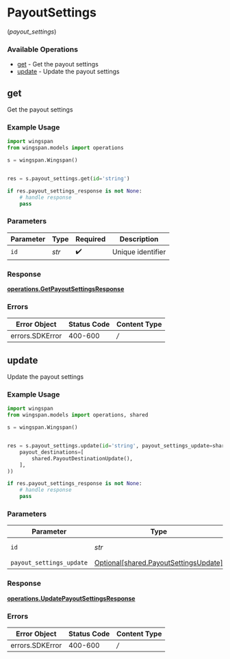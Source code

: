 # PayoutSettings
(*payout_settings*)

### Available Operations

* [get](#get) - Get the payout settings
* [update](#update) - Update the payout settings

## get

Get the payout settings

### Example Usage

```python
import wingspan
from wingspan.models import operations

s = wingspan.Wingspan()


res = s.payout_settings.get(id='string')

if res.payout_settings_response is not None:
    # handle response
    pass
```

### Parameters

| Parameter          | Type               | Required           | Description        |
| ------------------ | ------------------ | ------------------ | ------------------ |
| `id`               | *str*              | :heavy_check_mark: | Unique identifier  |


### Response

**[operations.GetPayoutSettingsResponse](../../models/operations/getpayoutsettingsresponse.md)**
### Errors

| Error Object    | Status Code     | Content Type    |
| --------------- | --------------- | --------------- |
| errors.SDKError | 400-600         | */*             |

## update

Update the payout settings

### Example Usage

```python
import wingspan
from wingspan.models import operations, shared

s = wingspan.Wingspan()


res = s.payout_settings.update(id='string', payout_settings_update=shared.PayoutSettingsUpdate(
    payout_destinations=[
        shared.PayoutDestinationUpdate(),
    ],
))

if res.payout_settings_response is not None:
    # handle response
    pass
```

### Parameters

| Parameter                                                                            | Type                                                                                 | Required                                                                             | Description                                                                          |
| ------------------------------------------------------------------------------------ | ------------------------------------------------------------------------------------ | ------------------------------------------------------------------------------------ | ------------------------------------------------------------------------------------ |
| `id`                                                                                 | *str*                                                                                | :heavy_check_mark:                                                                   | Unique identifier                                                                    |
| `payout_settings_update`                                                             | [Optional[shared.PayoutSettingsUpdate]](../../models/shared/payoutsettingsupdate.md) | :heavy_minus_sign:                                                                   | N/A                                                                                  |


### Response

**[operations.UpdatePayoutSettingsResponse](../../models/operations/updatepayoutsettingsresponse.md)**
### Errors

| Error Object    | Status Code     | Content Type    |
| --------------- | --------------- | --------------- |
| errors.SDKError | 400-600         | */*             |
